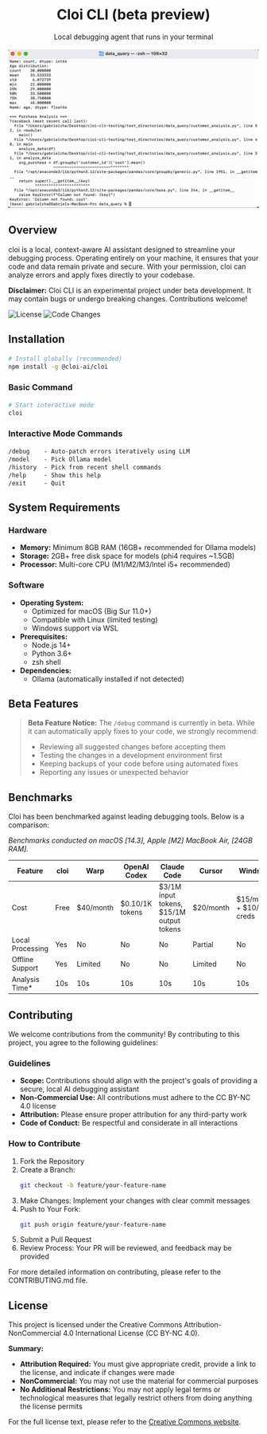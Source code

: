 # <div align="center">Cloi CLI (beta preview)</div>

<div align="center">Local debugging agent that runs in your terminal</div>

<br>

<div align="center"><img src="demo.gif" alt="Cloi CLI Demo" /></div>

## Overview

cloi is a local, context-aware AI assistant designed to streamline your debugging process. Operating entirely on your machine, it ensures that your code and data remain private and secure. With your permission, cloi can analyze errors and apply fixes directly to your codebase.

**Disclaimer:** Cloi CLI is an experimental project under beta development. It may contain bugs or undergo breaking changes. Contributions welcome!

![License](https://img.shields.io/badge/license-CC%20BY--NC%204.0-blue)
![Code Changes](https://img.shields.io/badge/code%20changes-beta-orange)

## Installation

```bash
# Install globally (recommended)
npm install -g @cloi-ai/cloi
```

### Basic Command
```bash
# Start interactive mode
cloi
```

### Interactive Mode Commands
```
/debug    - Auto-patch errors iteratively using LLM
/model    - Pick Ollama model
/history  - Pick from recent shell commands
/help     - Show this help
/exit     - Quit
```

## System Requirements

### Hardware
- **Memory:** Minimum 8GB RAM (16GB+ recommended for Ollama models)
- **Storage:** 2GB+ free disk space for models (phi4 requires ~1.5GB)
- **Processor:** Multi-core CPU (M1/M2/M3/Intel i5+ recommended)

### Software
- **Operating System:**
  - Optimized for macOS (Big Sur 11.0+)
  - Compatible with Linux (limited testing)
  - Windows support via WSL
- **Prerequisites:**
  - Node.js 14+
  - Python 3.6+
  - zsh shell
- **Dependencies:**
  - Ollama (automatically installed if not detected)

## Beta Features

> **Beta Feature Notice:** The `/debug` command is currently in beta. While it can automatically apply fixes to your code, we strongly recommend:
> - Reviewing all suggested changes before accepting them
> - Testing the changes in a development environment first
> - Keeping backups of your code before using automated fixes
> - Reporting any issues or unexpected behavior

## Benchmarks

Cloi has been benchmarked against leading debugging tools. Below is a comparison:

*Benchmarks conducted on macOS [14.3], Apple [M2] MacBook Air, [24GB RAM].*

| Feature | cloi | Warp | OpenAI Codex | Claude Code | Cursor | Windsurf |
|---------|------|------|--------------|-------------|--------|----------|
| Cost | Free | $40/month | $0.10/1K tokens | $3/1M input tokens, $15/1M output​ tokens | $20/month | $15/month + $10/250 creds |
| Local Processing | Yes | No | No | No | Partial | No |
| Offline Support | Yes | Limited | No | No | Limited | No |
| Analysis Time* | 10s | 10s | 10s | 10s | 10s | 10s |

## Contributing

We welcome contributions from the community! By contributing to this project, you agree to the following guidelines:

### Guidelines
- **Scope:** Contributions should align with the project's goals of providing a secure, local AI debugging assistant
- **Non-Commercial Use:** All contributions must adhere to the CC BY-NC 4.0 license
- **Attribution:** Please ensure proper attribution for any third-party work
- **Code of Conduct:** Be respectful and considerate in all interactions

### How to Contribute
1. Fork the Repository
2. Create a Branch:
   ```bash
   git checkout -b feature/your-feature-name
   ```
3. Make Changes: Implement your changes with clear commit messages
4. Push to Your Fork:
   ```bash
   git push origin feature/your-feature-name
   ```
5. Submit a Pull Request
6. Review Process: Your PR will be reviewed, and feedback may be provided

For more detailed information on contributing, please refer to the CONTRIBUTING.md file.

## License

This project is licensed under the Creative Commons Attribution-NonCommercial 4.0 International License (CC BY-NC 4.0).

**Summary:**
- **Attribution Required:** You must give appropriate credit, provide a link to the license, and indicate if changes were made
- **NonCommercial:** You may not use the material for commercial purposes
- **No Additional Restrictions:** You may not apply legal terms or technological measures that legally restrict others from doing anything the license permits

For the full license text, please refer to the [Creative Commons website](https://creativecommons.org/licenses/by-nc/4.0/).
